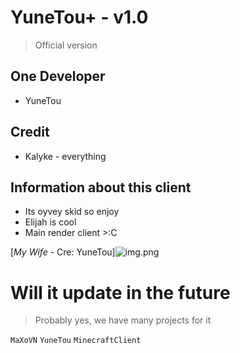 # YuneTou+ - v1.0
> Official version


## One Developer
+ YuneTou


## Credit
+ Kalyke - everything 


## Information about this client
+ Its oyvey skid so enjoy
+ Elijah is cool
+ Main render client >:C

[*My Wife* - Cre: YuneTou]![img.png](https://media.discordapp.net/attachments/901841586785247234/1370699590436782090/longvuong.jpg?ex=682072f8&is=681f2178&hm=8e3c1ca7aea92d1e5a88e405c0745da6614349820cc0365c1f6662a359c3b6a3&=&format=webp&width=648&height=648)
# Will it update in the future
> Probably yes, we have many projects for it

`MaXoVN` `YuneTou` `MinecraftClient`
